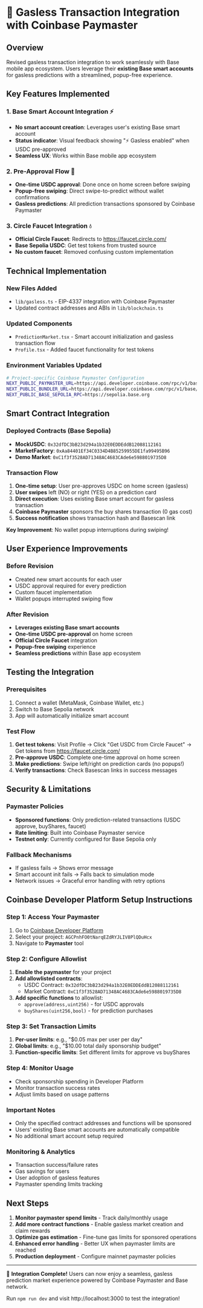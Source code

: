 # 🚀 Gasless Transaction Integration with Coinbase Paymaster

## Overview

Revised gasless transaction integration to work seamlessly with Base mobile app ecosystem. Users leverage their **existing Base smart accounts** for gasless predictions with a streamlined, popup-free experience.

## Key Features Implemented

### 1. Base Smart Account Integration ⚡
- **No smart account creation**: Leverages user's existing Base smart account
- **Status indicator**: Visual feedback showing "⚡ Gasless enabled" when USDC pre-approved
- **Seamless UX**: Works within Base mobile app ecosystem

### 2. Pre-Approval Flow 🎯
- **One-time USDC approval**: Done once on home screen before swiping
- **Popup-free swiping**: Direct swipe-to-predict without wallet confirmations
- **Gasless predictions**: All prediction transactions sponsored by Coinbase Paymaster

### 3. Circle Faucet Integration 💧
- **Official Circle Faucet**: Redirects to https://faucet.circle.com/
- **Base Sepolia USDC**: Get test tokens from trusted source
- **No custom faucet**: Removed confusing custom implementation

## Technical Implementation

### New Files Added
- `lib/gasless.ts` - EIP-4337 integration with Coinbase Paymaster
- Updated contract addresses and ABIs in `lib/blockchain.ts`

### Updated Components
- `PredictionMarket.tsx` - Smart account initialization and gasless transaction flow
- `Profile.tsx` - Added faucet functionality for test tokens

### Environment Variables Updated
```bash
# Project-specific Coinbase Paymaster Configuration
NEXT_PUBLIC_PAYMASTER_URL=https://api.developer.coinbase.com/rpc/v1/base/AGCPnhFO0tNarqEZdRYJLIV8PlQDuHcx
NEXT_PUBLIC_BUNDLER_URL=https://api.developer.coinbase.com/rpc/v1/base/AGCPnhFO0tNarqEZdRYJLIV8PlQDuHcx
NEXT_PUBLIC_BASE_SEPOLIA_RPC=https://sepolia.base.org
```

## Smart Contract Integration

### Deployed Contracts (Base Sepolia)
- **MockUSDC**: `0x32dfDC3bB23d294a1b32E0EDDEddB12088112161`
- **MarketFactory**: `0xAa84401Ef34C0334D4B85259955DE1fa99495B96`
- **Demo Market**: `0xC1f3f3528AD71348AC4683CAde6e5988019735D8`

### Transaction Flow
1. **One-time setup**: User pre-approves USDC on home screen (gasless)
2. **User swipes** left (NO) or right (YES) on a prediction card
3. **Direct execution**: Uses existing Base smart account for gasless transaction
4. **Coinbase Paymaster** sponsors the buy shares transaction (0 gas cost)
5. **Success notification** shows transaction hash and Basescan link

**Key Improvement**: No wallet popup interruptions during swiping!

## User Experience Improvements

### Before Revision
- Created new smart accounts for each user
- USDC approval required for every prediction
- Custom faucet implementation
- Wallet popups interrupted swiping flow

### After Revision
- **Leverages existing Base smart accounts**
- **One-time USDC pre-approval** on home screen
- **Official Circle Faucet** integration
- **Popup-free swiping** experience
- **Seamless predictions** within Base app ecosystem

## Testing the Integration

### Prerequisites
1. Connect a wallet (MetaMask, Coinbase Wallet, etc.)
2. Switch to Base Sepolia network
3. App will automatically initialize smart account

### Test Flow
1. **Get test tokens**: Visit Profile → Click "Get USDC from Circle Faucet" → Get tokens from https://faucet.circle.com/
2. **Pre-approve USDC**: Complete one-time approval on home screen
3. **Make predictions**: Swipe left/right on prediction cards (no popups!)
4. **Verify transactions**: Check Basescan links in success messages

## Security & Limitations

### Paymaster Policies
- **Sponsored functions**: Only prediction-related transactions (USDC approve, buyShares, faucet)
- **Rate limiting**: Built into Coinbase Paymaster service
- **Testnet only**: Currently configured for Base Sepolia only

### Fallback Mechanisms
- If gasless fails → Shows error message
- Smart account init fails → Falls back to simulation mode
- Network issues → Graceful error handling with retry options

## Coinbase Developer Platform Setup Instructions

### Step 1: Access Your Paymaster
1. Go to [Coinbase Developer Platform](https://portal.cdp.coinbase.com/)
2. Select your project: `AGCPnhFO0tNarqEZdRYJLIV8PlQDuHcx`
3. Navigate to **Paymaster** tool

### Step 2: Configure Allowlist
1. **Enable the paymaster** for your project
2. **Add allowlisted contracts**:
   - USDC Contract: `0x32dfDC3bB23d294a1b32E0EDDEddB12088112161`
   - Market Contract: `0xC1f3f3528AD71348AC4683CAde6e5988019735D8`
3. **Add specific functions** to allowlist:
   - `approve(address,uint256)` - for USDC approvals
   - `buyShares(uint256,bool)` - for prediction purchases

### Step 3: Set Transaction Limits
1. **Per-user limits**: e.g., "$0.05 max per user per day"
2. **Global limits**: e.g., "$10.00 total daily sponsorship budget"
3. **Function-specific limits**: Set different limits for approve vs buyShares

### Step 4: Monitor Usage
- Check sponsorship spending in Developer Platform
- Monitor transaction success rates
- Adjust limits based on usage patterns

### Important Notes
- Only the specified contract addresses and functions will be sponsored
- Users' existing Base smart accounts are automatically compatible
- No additional smart account setup required

### Monitoring & Analytics
- Transaction success/failure rates
- Gas savings for users
- User adoption of gasless features
- Paymaster spending limits tracking

## Next Steps

1. **Monitor paymaster spend limits** - Track daily/monthly usage
2. **Add more contract functions** - Enable gasless market creation and claim rewards
3. **Optimize gas estimation** - Fine-tune gas limits for sponsored operations
4. **Enhanced error handling** - Better UX when paymaster limits are reached
5. **Production deployment** - Configure mainnet paymaster policies

---

🎉 **Integration Complete!** Users can now enjoy a seamless, gasless prediction market experience powered by Coinbase Paymaster and Base network.

Run `npm run dev` and visit http://localhost:3000 to test the integration!